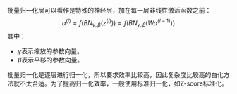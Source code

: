 批量归一化层可以看作是特殊的神经层，加在每一层非线性激活函数之前：
$$
a^{(l)}=f(BN_{\gamma,\beta}(z^{(l)}))=f(BN_{\gamma,\beta}(Wa^{(l-1)}))
$$
其中：
- $\gamma$表示缩放的参数向量。
- $\beta$表示平移的参数向量。



批量归一化是逐层进行归一化，所以要求效率比较高，因此复杂度比较高的白化方法就不太合适。为了提高归一化效率，一般使用标准归一化，如Z-score标准化。